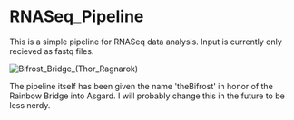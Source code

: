 # RNASeq_Pipeline
This is a simple pipeline for RNASeq data analysis. Input is currently only recieved as fastq files.

![Bifrost_Bridge_(Thor_Ragnarok)](https://user-images.githubusercontent.com/55114836/129086550-b321f43e-f4cc-43f7-8821-9341c48ac982.png)

The pipeline itself has been given the name 'theBifrost' in honor of the Rainbow Bridge into Asgard. I will probably change this in the future to be less nerdy.

